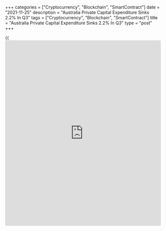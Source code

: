 +++
categories = ["Cryptocurrency", "Blockchain", "SmartContract"]
date = "2021-11-25"
description = "Australia Private Capital Expenditure Sinks 2.2% In Q3"
tags = ["Cryptocurrency", "Blockchain", "SmartContract"]
title = "Australia Private Capital Expenditure Sinks 2.2% In Q3"
type = "post"
+++

{{<iframe id="large-banner" src="https://www.bounty.group/#slide=1.0" width="100%" height="600" scrolling="no" style="border: 0px solid rgb(216, 221, 230); border-radius: 3px;">}}

Private capital expenditure in Australia was down a seasonally adjusted
2.2 percent on quarter in the third quarter of 2021, the Australian
Bureau of Statistics said on Thursday - coming in at A$32.699 billion.

That missed expectations for a fall of 2.0 percent following the 4.4
percent increase in the previous three months.

Building capex was down 0.2 percent on quarter at A$16.922 billion after
rising 4.6 percent in Q2, while plant machinery capex dropped 4.1
percent to A$15.777 billion after gaining 4.3 percent in the three
months prior.

On a yearly basis, overall capital spending was up 12.9 percent, while
building capex rose 9.0 percent and plant machinery capex jumped 17.4
percent.

For comments and feedback [contact](https://www.playgroundfx.com/contact/): editorial@rtt[news](https://www.letsplayfx.com/blog/forex-news-website/).com

[Economic News][1]

 **What parts of the world are seeing the best (and worst) economic
performances lately? Click[here][2] to check out our [Econ Scorecard][2]
and find out! See up-to-the-moment [ranking](https://www.playgroundfx.com/blog/crypto-exchange-ranking/)s for the best and worst
performers in [GDP][3], [unemployment rate][4], [inflation][5] and much
more.**

   1. www.rtt[news](https://www.letsplayfx.com/blog/forex-news-website/).com/Content/EconomicNews.aspx
   2. www.rtt[news](https://www.letsplayfx.com/blog/forex-news-website/).com/economic-scorecard/world-rank/unemployment-rate/highest-performance.aspx
   3. www.rtt[news](https://www.letsplayfx.com/blog/forex-news-website/).com/economic-scorecard/world-rank/GDP/highest-performance.aspx
   4. www.rtt[news](https://www.letsplayfx.com/blog/forex-news-website/).com/economic-scorecard/world-rank/unemployment-rate/lowest-performance.aspx
   5. www.rtt[news](https://www.letsplayfx.com/blog/forex-news-website/).com/economic-scorecard/world-rank/CPI/highest-performance.aspx